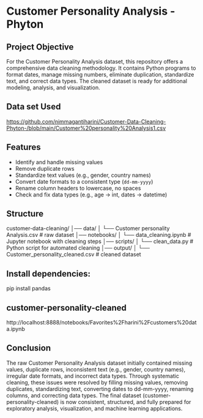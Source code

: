 # Customer Personality Analysis - Phyton 
## Project Objective
For the Customer Personality Analysis dataset, this repository offers a comprehensive data cleaning methodology.  It contains Python programs to format dates, manage missing numbers, eliminate duplication, standardize text, and correct data types.  The cleaned dataset is ready for additional modeling, analysis, and visualization.
## Data set Used
https://github.com/nimmagantiharini/Customer-Data-Cleaning-Phyton-/blob/main/Customer%20personality%20Analysis1.csv
## Features
- Identify and handle missing values
- Remove duplicate rows
- Standardize text values (e.g., gender, country names)
- Convert date formats to a consistent type (`dd-mm-yyyy`)
- Rename column headers to lowercase, no spaces
- Check and fix data types (e.g., age → int, dates → datetime)
## Structure
customer-data-cleaning/
│── data/
│ └── Customer personality Analysis.csv # raw dataset
│── notebooks/
│ └── data_cleaning.ipynb # Jupyter notebook with cleaning steps
│── scripts/
│ └── clean_data.py # Python script for automated cleaning
│── output/
│ └── Customer_personality_cleaned.csv # cleaned dataset

## Install dependencies:
pip install pandas

## customer-personality-cleaned
http://localhost:8888/notebooks/Favorites%2Fharini%2Fcustomers%20data.ipynb
## Conclusion
The raw Customer Personality Analysis dataset initially contained missing values, duplicate rows, inconsistent text (e.g., gender, country names), irregular date formats, and incorrect data types. Through systematic cleaning, these issues were resolved by filling missing values, removing duplicates, standardizing text, converting dates to dd-mm-yyyy, renaming columns, and correcting data types. The final dataset (customer-personality-cleaned) is now consistent, structured, and fully prepared for exploratory analysis, visualization, and machine learning applications.
